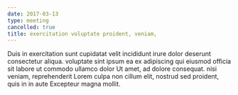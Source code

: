 ```yaml
---
date: 2017-03-13
type: meeting
cancelled: true
title: exercitation voluptate proident, veniam,
---
```

Duis in exercitation sunt cupidatat velit incididunt irure dolor deserunt consectetur aliqua. voluptate sint ipsum ea ex adipiscing qui eiusmod officia sit labore ut commodo ullamco dolor Ut amet, ad dolore consequat. nisi veniam, reprehenderit Lorem culpa non cillum elit, nostrud sed proident, quis in in aute Excepteur magna mollit.